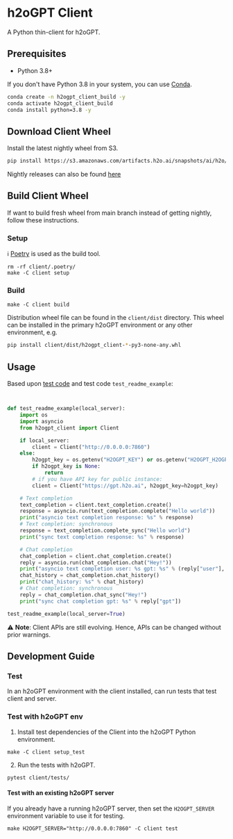 # h2oGPT Client
A Python thin-client for h2oGPT.

## Prerequisites
- Python 3.8+

If you don't have Python 3.8 in your system, you can use [Conda](https://docs.conda.io/projects/conda/en/latest/user-guide/install/index.html).
```bash
conda create -n h2ogpt_client_build -y
conda activate h2ogpt_client_build
conda install python=3.8 -y
```

## Download Client Wheel

Install the latest nightly wheel from S3.

```bash
pip install https://s3.amazonaws.com/artifacts.h2o.ai/snapshots/ai/h2o/h2ogpt_client/latest-nightly/h2ogpt_client-0.1.0-py3-none-any.whl
```

Nightly releases can also be found [here](https://github.com/h2oai/h2ogpt/releases)

## Build Client Wheel

If want to build fresh wheel from main branch instead of getting nightly, follow these instructions.

### Setup
:information_source: [Poetry](https://python-poetry.org) is used as the build tool.
```shell
rm -rf client/.poetry/
make -C client setup
```

### Build
```shell
make -C client build
```
Distribution wheel file can be found in the `client/dist` directory.  This wheel can be installed in the primary h2oGPT environment or any other environment, e.g.
```bash
pip install client/dist/h2ogpt_client-*-py3-none-any.whl
```

## Usage

Based upon [test code](tests/test_client.py) and test code `test_readme_example`:
```python


def test_readme_example(local_server):
    import os
    import asyncio
    from h2ogpt_client import Client

    if local_server:
        client = Client("http://0.0.0.0:7860")
    else:
        h2ogpt_key = os.getenv("H2OGPT_KEY") or os.getenv("H2OGPT_H2OGPT_KEY")
        if h2ogpt_key is None:
            return
        # if you have API key for public instance:
        client = Client("https://gpt.h2o.ai", h2ogpt_key=h2ogpt_key)

    # Text completion
    text_completion = client.text_completion.create()
    response = asyncio.run(text_completion.complete("Hello world"))
    print("asyncio text completion response: %s" % response)
    # Text completion: synchronous
    response = text_completion.complete_sync("Hello world")
    print("sync text completion response: %s" % response)

    # Chat completion
    chat_completion = client.chat_completion.create()
    reply = asyncio.run(chat_completion.chat("Hey!"))
    print("asyncio text completion user: %s gpt: %s" % (reply["user"], reply["gpt"]))
    chat_history = chat_completion.chat_history()
    print("chat_history: %s" % chat_history)
    # Chat completion: synchronous
    reply = chat_completion.chat_sync("Hey!")
    print("sync chat completion gpt: %s" % reply["gpt"])

test_readme_example(local_server=True)
```
:warning: **Note**: Client APIs are still evolving. Hence, APIs can be changed without prior warnings.

## Development Guide

### Test

In an h2oGPT environment with the client installed, can run tests that test client and server.

### Test with h2oGPT env
1. Install test dependencies of the Client into the h2oGPT Python environment.
```shell
make -C client setup_test
```
2. Run the tests with h2oGPT.
```shell
pytest client/tests/
```

#### Test with an existing h2oGPT server
If you already have a running h2oGPT server, then set the `H2OGPT_SERVER` environment variable to use it for testing.
```shell
make H2OGPT_SERVER="http://0.0.0.0:7860" -C client test
```
